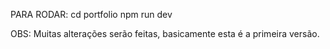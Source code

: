 PARA RODAR:
cd portfolio
npm run dev

OBS:
Muitas alterações serão feitas, basicamente esta é a primeira versão.
